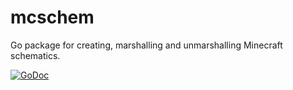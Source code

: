 # mcschem
Go package for creating, marshalling and unmarshalling Minecraft schematics.

[![GoDoc](https://godoc.org/github.com/JamesStewy/go-mcschem?status.svg)](https://godoc.org/github.com/JamesStewy/go-mcschem)
